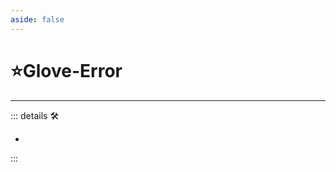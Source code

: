 ```yaml
---
aside: false
---
```

# ⭐<labor>Glove</labor>-Error

---

<!-- =================================================== -->
<!-- =================================================== -->
<!-- =================================================== -->
<!-- =================================================== -->
<!-- =================================================== -->
::: details 🛠

-

:::
